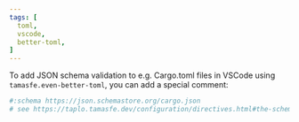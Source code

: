 ```yaml
---
tags: [
  toml,
  vscode,
  better-toml,
]
---
```

To add JSON schema validation to e.g. Cargo.toml files in VSCode using `tamasfe.even-better-toml`, you can add a special comment:

```toml
#:schema https://json.schemastore.org/cargo.json
# see https://taplo.tamasfe.dev/configuration/directives.html#the-schema-directive
```
